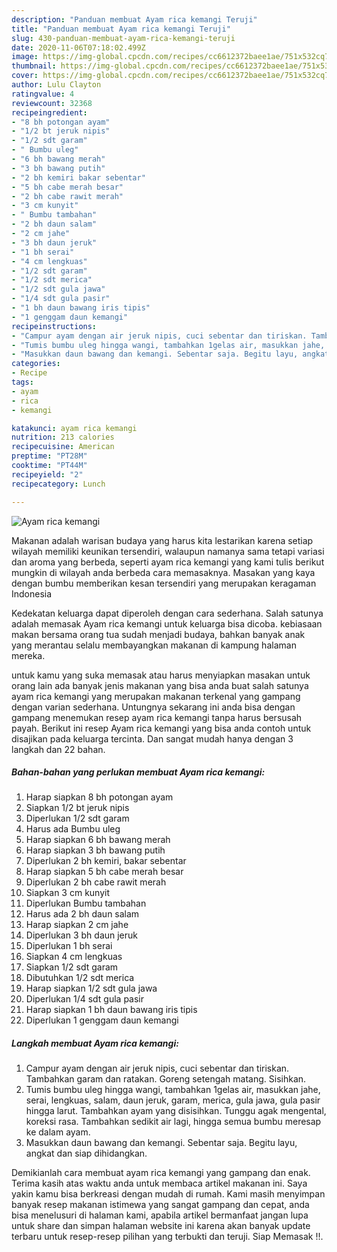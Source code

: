 ```yaml
---
description: "Panduan membuat Ayam rica kemangi Teruji"
title: "Panduan membuat Ayam rica kemangi Teruji"
slug: 430-panduan-membuat-ayam-rica-kemangi-teruji
date: 2020-11-06T07:18:02.499Z
image: https://img-global.cpcdn.com/recipes/cc6612372baee1ae/751x532cq70/ayam-rica-kemangi-foto-resep-utama.jpg
thumbnail: https://img-global.cpcdn.com/recipes/cc6612372baee1ae/751x532cq70/ayam-rica-kemangi-foto-resep-utama.jpg
cover: https://img-global.cpcdn.com/recipes/cc6612372baee1ae/751x532cq70/ayam-rica-kemangi-foto-resep-utama.jpg
author: Lulu Clayton
ratingvalue: 4
reviewcount: 32368
recipeingredient:
- "8 bh potongan ayam"
- "1/2 bt jeruk nipis"
- "1/2 sdt garam"
- " Bumbu uleg"
- "6 bh bawang merah"
- "3 bh bawang putih"
- "2 bh kemiri bakar sebentar"
- "5 bh cabe merah besar"
- "2 bh cabe rawit merah"
- "3 cm kunyit"
- " Bumbu tambahan"
- "2 bh daun salam"
- "2 cm jahe"
- "3 bh daun jeruk"
- "1 bh serai"
- "4 cm lengkuas"
- "1/2 sdt garam"
- "1/2 sdt merica"
- "1/2 sdt gula jawa"
- "1/4 sdt gula pasir"
- "1 bh daun bawang iris tipis"
- "1 genggam daun kemangi"
recipeinstructions:
- "Campur ayam dengan air jeruk nipis, cuci sebentar dan tiriskan. Tambahkan garam dan ratakan. Goreng setengah matang. Sisihkan."
- "Tumis bumbu uleg hingga wangi, tambahkan 1gelas air, masukkan jahe, serai, lengkuas, salam, daun jeruk, garam, merica, gula jawa, gula pasir hingga larut. Tambahkan ayam yang disisihkan. Tunggu agak mengental, koreksi rasa. Tambahkan sedikit air lagi, hingga semua bumbu meresap ke dalam ayam."
- "Masukkan daun bawang dan kemangi. Sebentar saja. Begitu layu, angkat dan siap dihidangkan."
categories:
- Recipe
tags:
- ayam
- rica
- kemangi

katakunci: ayam rica kemangi 
nutrition: 213 calories
recipecuisine: American
preptime: "PT28M"
cooktime: "PT44M"
recipeyield: "2"
recipecategory: Lunch

---
```



![Ayam rica kemangi](https://img-global.cpcdn.com/recipes/cc6612372baee1ae/751x532cq70/ayam-rica-kemangi-foto-resep-utama.jpg)

Makanan adalah warisan budaya yang harus kita lestarikan karena setiap wilayah memiliki keunikan tersendiri, walaupun namanya sama tetapi variasi dan aroma yang berbeda, seperti ayam rica kemangi yang kami tulis berikut mungkin di wilayah anda berbeda cara memasaknya. Masakan yang kaya dengan bumbu memberikan kesan tersendiri yang merupakan keragaman Indonesia

Kedekatan keluarga dapat diperoleh dengan cara sederhana. Salah satunya adalah memasak Ayam rica kemangi untuk keluarga bisa dicoba. kebiasaan makan bersama orang tua sudah menjadi budaya, bahkan banyak anak yang merantau selalu membayangkan makanan di kampung halaman mereka.



untuk kamu yang suka memasak atau harus menyiapkan masakan untuk orang lain ada banyak jenis makanan yang bisa anda buat salah satunya ayam rica kemangi yang merupakan makanan terkenal yang gampang dengan varian sederhana. Untungnya sekarang ini anda bisa dengan gampang menemukan resep ayam rica kemangi tanpa harus bersusah payah.
Berikut ini resep Ayam rica kemangi yang bisa anda contoh untuk disajikan pada keluarga tercinta. Dan sangat mudah hanya dengan 3 langkah dan 22 bahan.


<!--inarticleads1-->

##### Bahan-bahan yang perlukan membuat Ayam rica kemangi:

1. Harap siapkan 8 bh potongan ayam
1. Siapkan 1/2 bt jeruk nipis
1. Diperlukan 1/2 sdt garam
1. Harus ada  Bumbu uleg
1. Harap siapkan 6 bh bawang merah
1. Harap siapkan 3 bh bawang putih
1. Diperlukan 2 bh kemiri, bakar sebentar
1. Harap siapkan 5 bh cabe merah besar
1. Diperlukan 2 bh cabe rawit merah
1. Siapkan 3 cm kunyit
1. Diperlukan  Bumbu tambahan
1. Harus ada 2 bh daun salam
1. Harap siapkan 2 cm jahe
1. Diperlukan 3 bh daun jeruk
1. Diperlukan 1 bh serai
1. Siapkan 4 cm lengkuas
1. Siapkan 1/2 sdt garam
1. Dibutuhkan 1/2 sdt merica
1. Harap siapkan 1/2 sdt gula jawa
1. Diperlukan 1/4 sdt gula pasir
1. Harap siapkan 1 bh daun bawang iris tipis
1. Diperlukan 1 genggam daun kemangi




<!--inarticleads2-->

##### Langkah membuat  Ayam rica kemangi:

1. Campur ayam dengan air jeruk nipis, cuci sebentar dan tiriskan. Tambahkan garam dan ratakan. Goreng setengah matang. Sisihkan.
1. Tumis bumbu uleg hingga wangi, tambahkan 1gelas air, masukkan jahe, serai, lengkuas, salam, daun jeruk, garam, merica, gula jawa, gula pasir hingga larut. Tambahkan ayam yang disisihkan. Tunggu agak mengental, koreksi rasa. Tambahkan sedikit air lagi, hingga semua bumbu meresap ke dalam ayam.
1. Masukkan daun bawang dan kemangi. Sebentar saja. Begitu layu, angkat dan siap dihidangkan.




Demikianlah cara membuat ayam rica kemangi yang gampang dan enak. Terima kasih atas waktu anda untuk membaca artikel makanan ini. Saya yakin kamu bisa berkreasi dengan mudah di rumah. Kami masih menyimpan banyak resep makanan istimewa yang sangat gampang dan cepat, anda bisa menelusuri di halaman kami, apabila artikel bermanfaat jangan lupa untuk share dan simpan halaman website ini karena akan banyak update terbaru untuk resep-resep pilihan yang terbukti dan teruji. Siap Memasak !!. 
